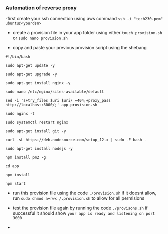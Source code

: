 ### Automation of reverse proxy

-first create your ssh connection using aws command `ssh -i "tech230.pem" ubuntu@<yourdsn>`

- create a provision file in your app folder using either `touch provision.sh`  or `sudo nano provision.sh`

- copy and paste your previous provision script using the shebang

`#!/bin/bash`

`sudo apt-get update -y`

`sudo apt-get upgrade -y`

`sudo apt-get install nginx -y`

`sudo nano /etc/nginx/sites-available/default`

`sed -i 's+try_files $uri $uri/ =404;+proxy_pass http://localhost:3000/;' app-provision.sh`

`sudo nginx -t`

`sudo systemctl restart nginx`

`sudo apt-get install git -y`

`curl -sL https://deb.nodesource.com/setup_12.x | sudo -E bash -`

`sudo apt-get install nodejs -y`

`npm install pm2 -g`

`cd app`

`npm install`

`npm start`

- run this provision file using the code `./provision.sh` if it doesnt allow, run `sudo chmod a+rwx /.provision.sh` to allow for all permisions

- test the provision file again by running the code `./provisons.sh` if successful it should show `your app is ready and listening on port 3000`
- 
